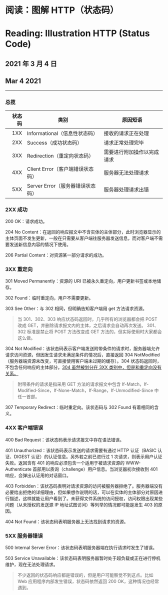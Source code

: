 # 阅读：图解 HTTP（状态码）

# Reading: Illustration HTTP (Status Code)

## 2021 年 3 月 4 日

## Mar 4 2021

---

### 总揽

| 状态码 | 类别                             | 原因短语                   |
| -----: | -------------------------------- | -------------------------- |
|    1XX | Informational（信息性状态码）    | 接收的请求正在处理         |
|    2XX | Success（成功状态码）            | 请求正常处理完毕           |
|    3XX | Redirection（重定向状态码）      | 需要进行附加操作以完成请求 |
|    4XX | Client Error（客户端错误状态码） | 服务器无法处理请求         |
|    5XX | Server Error（服务器错误状态码） | 服务器处理请求出错         |

### 2XX 成功

200 OK：请求成功。

204 No Content：在返回的响应报文中不含实体的主体部分，此时浏览器显示的主体页面不发生更新，一般在只需要从客户端往服务器发送信息，而对客户端不需要发送新信息内容的情况下使用。

206 Partial Content：对资源某一部分请求的成功。

### 3XX 重定向

301 Moved Permanently：资源的 URI 已被永久重定向，用户更新书签或本地储存。

302 Found：临时重定向，用户不需要更新。

303 See Other：与 302 相同，但明确告知客户端用 get 方法请求资源。

> 当 301、302、303 响应状态码返回时，几乎所有的浏览器都会把 POST 改成 GET，并删除请求报文内的主体，之后请求会自动再次发送。
> 301、302 标准是禁止将 POST 方法改变成 GET 方法的，但实际使用时大家都会这么做。

304 Not Modified：该状态码表示客户端发送附带条件的请求时，服务器端允许请求访问资源，但因发生请求未满足条件的情况后，直接返回 304 NotModified（服务器端资源未改变，可直接使用客户端未过期的缓存）。304 状态码返回时，不包含任何响应的主体部分。<u>304 虽然被划分在 3XX 类别中，但是和重定向没有关系。</u>

> 附带条件的请求是指采用 GET 方法的请求报文中包含 If-Match，If-Modified-Since，If-None-Match，If-Range，If-Unmodified-Since 中任一首部。

307 Temporary Redirect：临时重定向。该状态码与 302 Found 有着相同的含义。

### 4XX 客户端错误

400 Bad Request：该状态码表示请求报文中存在语法错误。

401 Unauthorized：该状态码表示发送的请求需要有通过 HTTP 认证（BASIC 认证、DIGEST 认证）的认证信息。另外若之前已进行过 1 次请求，则表示用户认证失败。返回含有 401 的响应必须包含一个适用于被请求资源的 WWW-Authenticate 首部用以质询（challenge）用户信息。当浏览器初次接收到 401 响应，会弹出认证用的对话窗口。

403 Forbidden：该状态码表明对请求资源的访问被服务器拒绝了。服务器端没有必要给出拒绝的详细理由，但如果想作说明的话，可以在实体的主体部分对原因进行描述，这样就能让用户看到了。未获得文件系统的访问授权，访问权限出现某些问题（从未授权的发送源 IP 地址试图访问）等列举的情况都可能是发生 403 的原因。

404 Not Found：该状态码表明服务器上无法找到请求的资源。

### 5XX 服务器错误

500 Internal Server Error：该状态码表明服务器端在执行请求时发生了错误。

503 Service Unavailable：该状态码表明服务器暂时处于超负载或正在进行停机维护，现在无法处理请求。

> 不少返回的状态码响应都是错误的，但是用户可能察觉不到这点。比如 Web 应用程序内部发生错误，状态码依然返回 200 OK，这种情况也经常遇到。
